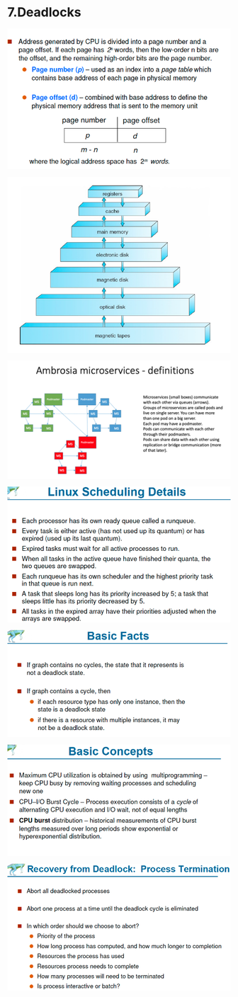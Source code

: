 # 7.Deadlocks

![](../.gitbook/assets/image%20%28132%29.png)

![](../.gitbook/assets/image%20%28131%29.png)

![](../.gitbook/assets/image%20%28142%29.png)

![](../.gitbook/assets/image%20%2839%29.png)

![](../.gitbook/assets/image%20%28125%29.png)

![](../.gitbook/assets/image%20%28158%29.png)

![](../.gitbook/assets/image%20%281%29.png)

